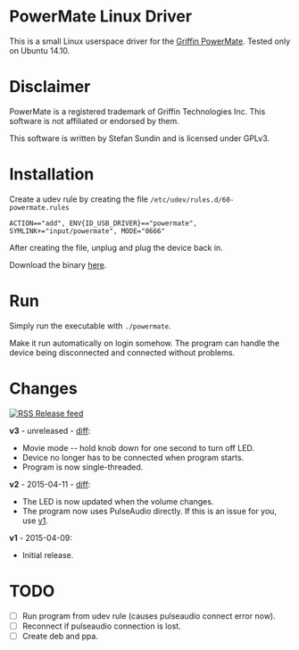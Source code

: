 # PowerMate Linux Driver

This is a small Linux userspace driver for the [Griffin PowerMate](https://store.griffintechnology.com/desktop/powermate). Tested only on Ubuntu 14.10.


# Disclaimer

PowerMate is a registered trademark of Griffin Technologies Inc. This software is not affiliated or endorsed by them.

This software is written by Stefan Sundin and is licensed under GPLv3.


# Installation

Create a udev rule by creating the file `/etc/udev/rules.d/60-powermate.rules`

```
ACTION=="add", ENV{ID_USB_DRIVER}=="powermate", SYMLINK+="input/powermate", MODE="0666"
```

After creating the file, unplug and plug the device back in.

Download the binary [here](https://github.com/stefansundin/powermate-linux/releases/latest).


# Run

Simply run the executable with `./powermate`.

Make it run automatically on login somehow. The program can handle the device being disconnected and connected without problems.


# Changes

[![RSS](https://stefansundin.github.io/img/feed.png) Release feed](https://github.com/stefansundin/powermate-linux/releases.atom)

**v3** - unreleased - [diff](https://github.com/stefansundin/powermate-linux/compare/v2...v3):
- Movie mode -- hold knob down for one second to turn off LED.
- Device no longer has to be connected when program starts.
- Program is now single-threaded.

**v2** - 2015-04-11 - [diff](https://github.com/stefansundin/powermate-linux/compare/v1...v2):
- The LED is now updated when the volume changes.
- The program now uses PulseAudio directly. If this is an issue for you, use [v1](https://github.com/stefansundin/powermate-linux/releases/tag/v1).

**v1** - 2015-04-09:
- Initial release.


# TODO

- [ ] Run program from udev rule (causes pulseaudio connect error now).
- [ ] Reconnect if pulseaudio connection is lost.
- [ ] Create deb and ppa.
